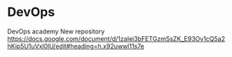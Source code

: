 # DevOps
DevOps academy
New repository
https://docs.google.com/document/d/1zaIei3bFETGzmSsZK_E93Oy1cQ5a2hKip5U1uVxl0lU/edit#heading=h.x92uwwl11s7e
